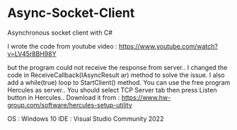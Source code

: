 # Async-Socket-Client
Asynchronous socket client with C#

I wrote the code from youtube video :
https://www.youtube.com/watch?v=LV45r8BH98Y

but the program could not receive the response from server..
I changed the code in ReceiveCallback(IAsyncResult ar) method to solve the issue.
I also add a while(true) loop to StartClient() method.
You can use the free program Hercules as server.. You should select TCP Server tab
then press Listen button in Hercules.. Download it from :
https://www.hw-group.com/software/hercules-setup-utility

OS : Windows 10  IDE : Visual Studio Community 2022

